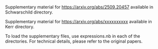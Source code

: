 Supplementary material for https://arxiv.org/abs/2509.20457 available in Schwarschild directory.

Supplementary material for https://arxiv.org/abs/xxxxxxxxxx available in Kerr directory.

To load the supplementary files, use expressions.nb in each of the directories. For technical details, please refer to the original papers.
